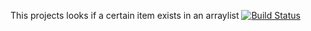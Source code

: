 This projects looks if a certain item exists in an arraylist
[![Build Status](https://app.travis-ci.com/sasalya98/myDemoApp.svg?token=i8eV6Df5UZEBNogkwRkm&branch=master)](https://app.travis-ci.com/sasalya98/myDemoApp)
